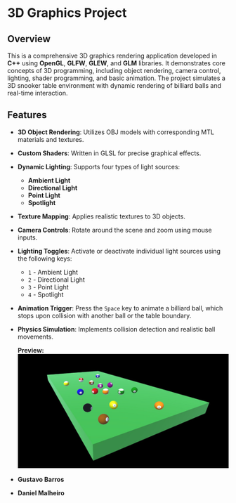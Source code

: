 # 3D Graphics Project

## Overview
This is a comprehensive 3D graphics rendering application developed in **C++** using **OpenGL**, **GLFW**, **GLEW**, and **GLM** libraries. It demonstrates core concepts of 3D programming, including object rendering, camera control, lighting, shader programming, and basic animation. The project simulates a 3D snooker table environment with dynamic rendering of billiard balls and real-time interaction.

## Features
- **3D Object Rendering**: Utilizes OBJ models with corresponding MTL materials and textures.
- **Custom Shaders**: Written in GLSL for precise graphical effects.
- **Dynamic Lighting**: Supports four types of light sources:
  - **Ambient Light**
  - **Directional Light**
  - **Point Light**
  - **Spotlight**
- **Texture Mapping**: Applies realistic textures to 3D objects.
- **Camera Controls**: Rotate around the scene and zoom using mouse inputs.
- **Lighting Toggles**: Activate or deactivate individual light sources using the following keys:
  - `1` - Ambient Light
  - `2` - Directional Light
  - `3` - Point Light
  - `4` - Spotlight
- **Animation Trigger**: Press the `Space` key to animate a billiard ball, which stops upon collision with another ball or the table boundary.
- **Physics Simulation**: Implements collision detection and realistic ball movements.

  **Preview:**
![Example](.vs/Screenshot_36.png)


- **Gustavo Barros**
- **Daniel Malheiro**
